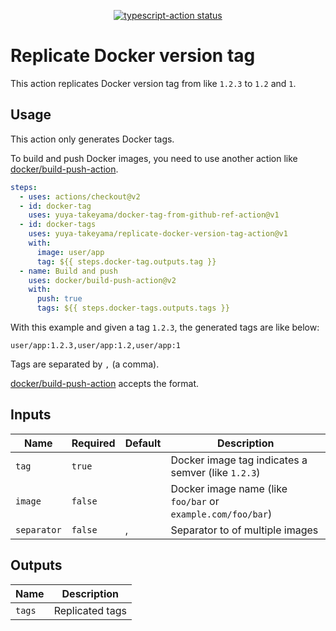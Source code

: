 <p align="center">
  <a href="https://github.com/yuya-takeyama/replicate-docker-version-tag-action/actions"><img alt="typescript-action status" src="https://github.com/yuya-takeyama/replicate-docker-version-tag-action/workflows/build-test/badge.svg"></a>
</p>

# Replicate Docker version tag

This action replicates Docker version tag from like `1.2.3` to `1.2` and `1`.

## Usage

This action only generates Docker tags.

To build and push Docker images, you need to use another action like [docker/build-push-action](https://github.com/docker/build-push-action).

```yaml
steps:
  - uses: actions/checkout@v2
  - id: docker-tag
    uses: yuya-takeyama/docker-tag-from-github-ref-action@v1
  - id: docker-tags
    uses: yuya-takeyama/replicate-docker-version-tag-action@v1
    with:
      image: user/app
      tag: ${{ steps.docker-tag.outputs.tag }}
  - name: Build and push
    uses: docker/build-push-action@v2
    with:
      push: true
      tags: ${{ steps.docker-tags.outputs.tags }}
```

With this example and given a tag `1.2.3`, the generated tags are like below:

```
user/app:1.2.3,user/app:1.2,user/app:1
```

Tags are separated by `,` (a comma).

[docker/build-push-action](https://github.com/docker/build-push-action) accepts the format.

## Inputs

| Name        | Required | Default | Description                                                 |
|-------------|----------|---------|-------------------------------------------------------------|
| `tag`       | `true`   |         | Docker image tag indicates a semver (like `1.2.3`)          |
| `image`     | `false`  |         | Docker image name (like `foo/bar` or `example.com/foo/bar`) |
| `separator` | `false`  | ,       | Separator to of multiple images                             |

## Outputs

| Name   | Description     |
|--------|-----------------|
| `tags` | Replicated tags |

